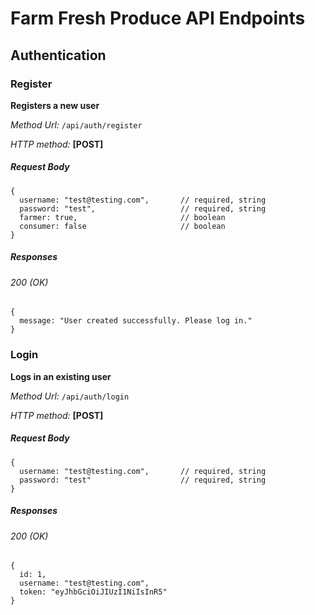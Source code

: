 # Farm Fresh Produce API Endpoints

## Authentication

### Register

**Registers a new user**

_Method Url:_ `/api/auth/register`

_HTTP method:_ **[POST]**

##### Request Body

```
{
  username: "test@testing.com",       // required, string
  password: "test",                   // required, string
  farmer: true,                       // boolean
  consumer: false                     // boolean
}
```

##### Responses

###### 200 (OK)

```
{
  message: "User created successfully. Please log in."
}
```

### Login

**Logs in an existing user**

_Method Url:_ `/api/auth/login`

_HTTP method:_ **[POST]**

##### Request Body

```
{
  username: "test@testing.com",       // required, string
  password: "test"                    // required, string
}
```

##### Responses

###### 200 (OK)

```
{
  id: 1,
  username: "test@testing.com",
  token: "eyJhbGciOiJIUzI1NiIsInR5"
}
```

<!-- ## Farmer

- CRUD produce from my inventory
  - POST e.g.:
    {
    name: "",
    farmer_id: "", // Store user_id in context
    location: ""
    }
  - GET (all, individual item?)
  - PUT e.g.:
    {
    id: "",
    name: "",
    farmer_id: "",
    location: ""
    }
  - DELETE (grab produce_id from route)
- view orders for my produce
  - GET

## Consumer Endpoints

- view produce local to me
  - GET (all produce)
- add produce to shopping cart
  - Context API
- place an order
  - POST e.g.:
    {
    items: [
    { name: "Apple", farmer_id: "1" },
    { name: "Carrot", farmer_id: "1" }
    ],
    consumer_id: 2
    } -->
